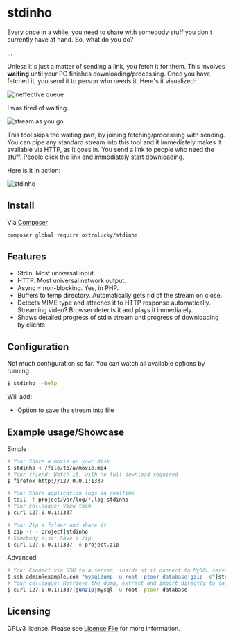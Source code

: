# stdinho


Every once in a while, you need to share with somebody stuff you don't currently have at hand.
So, what do you do?

...

Unless it's just a matter of sending a link, you fetch it for them. 
This involves **waiting** until your PC finishes downloading/processing.
Once you have fetched it, you send it to person who needs it. Here's it visualized:

![ineffective queue](https://user-images.githubusercontent.com/496233/37245357-ff595ef8-2496-11e8-8c9a-0f10f9bd456f.gif)

I was tired of waiting.

![stream as you go](https://user-images.githubusercontent.com/496233/37245353-ed8cefd2-2496-11e8-801a-0654f15c5706.gif)


This tool skips the waiting part, by joining fetching/processing with sending. 
You can pipe any standard stream into this tool and it immediately makes
it available via HTTP, as it goes in. You send a link to people who need the stuff. 
People click the link and immediately start downloading.

Here is it in action:


![stdinho](https://user-images.githubusercontent.com/496233/37237663-e240866e-2416-11e8-9d03-386ae3790d1c.png)

## Install

Via [Composer](https://getcomposer.org/doc/00-intro.md)

```bash
composer global require ostrolucky/stdinho
```

## Features

* Stdin. Most universal input.
* HTTP. Most universal network output.
* Async = non-blocking. Yes, in PHP.
* Buffers to temp directory. Automatically gets rid of the stream on close.
* Detects MIME type and attaches it to HTTP response automatically. Streaming video? Browser detects it and plays it immediately.
* Shows detailed progress of stdin stream and progress of downloading by clients

## Configuration

Not much configuration so far. 
You can watch all available options by running
```bash
$ stdinho --help
``` 

Will add:

* Option to save the stream into file

## Example usage/Showcase
Simple
```bash
# You: Share a movie on your disk
$ stdinho < /file/to/a/movie.mp4
# Your friend: Watch it, with no full download required
$ firefox http://127.0.0.1:1337

# You: Share application logs in realtime
$ tail -f project/var/log/*.log|stdinho
# Your colleague: View them
$ curl 127.0.0.1:1337 

# You: Zip a folder and share it
$ zip -r - project|stdinho
# Somebody else: Save a zip
$ curl 127.0.0.1:1337 -o project.zip
```

Advanced
```bash
# You: Connect via SSH to a server, inside of it connect to MySQL server, retrieve database dump, gzip it, retrieve it
$ ssh admin@example.com "mysqldump -u root -ptoor database|gzip -c"|stdinho
# Your colleague: Retrieve the dump, extract and import directly to local dev database
$ curl 127.0.0.1:1337|gunzip|mysql -u root -ptoor database
```


## Licensing

GPLv3 license. Please see [License File](LICENSE.md) for more information.
